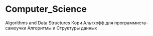 # Computer_Science
Algorithms and Data Structures
Кори Альтхофф
для программиста-самоучки
Алгоритмы и Структуры данных
